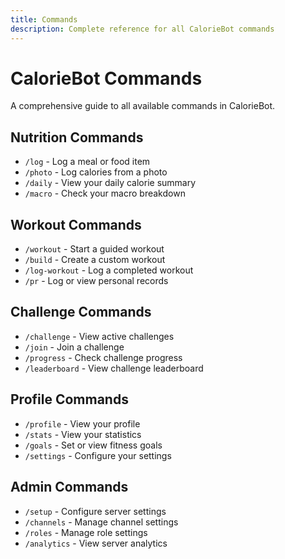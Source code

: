 ```yaml
---
title: Commands
description: Complete reference for all CalorieBot commands
---
```


# CalorieBot Commands

A comprehensive guide to all available commands in CalorieBot.

## Nutrition Commands

- `/log` - Log a meal or food item
- `/photo` - Log calories from a photo
- `/daily` - View your daily calorie summary
- `/macro` - Check your macro breakdown

## Workout Commands

- `/workout` - Start a guided workout
- `/build` - Create a custom workout
- `/log-workout` - Log a completed workout
- `/pr` - Log or view personal records

## Challenge Commands

- `/challenge` - View active challenges
- `/join` - Join a challenge
- `/progress` - Check challenge progress
- `/leaderboard` - View challenge leaderboard

## Profile Commands

- `/profile` - View your profile
- `/stats` - View your statistics
- `/goals` - Set or view fitness goals
- `/settings` - Configure your settings

## Admin Commands

- `/setup` - Configure server settings
- `/channels` - Manage channel settings
- `/roles` - Manage role settings
- `/analytics` - View server analytics